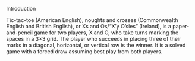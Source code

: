 Introduction

Tic-tac-toe (American English), noughts and crosses (Commonwealth English and British English), or Xs and Os/“X’y O’sies” (Ireland), is a paper-and-pencil game for two players, X and O, who take turns marking the spaces in a 3×3 grid. The player who succeeds in placing three of their marks in a diagonal, horizontal, or vertical row is the winner. It is a solved game with a forced draw assuming best play from both players.
